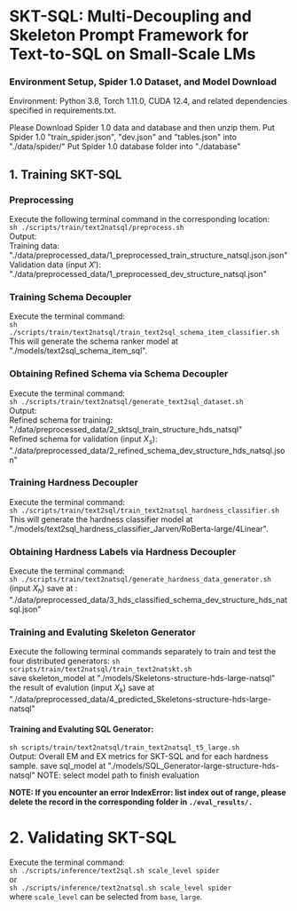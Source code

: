 # SKT-SQL: Multi-Decoupling and Skeleton Prompt Framework for Text-to-SQL on Small-Scale LMs 
### Environment Setup, Spider 1.0 Dataset, and Model Download
Environment: Python 3.8, Torch 1.11.0, CUDA 12.4, and related dependencies specified in requirements.txt.

Please Download Spider 1.0 data and database and then unzip them.
Put Spider 1.0 "train_spider.json", "dev.json" and "tables.json" into "./data/spider/" 
Put Spider 1.0 database folder into "./database"

## 1. Training SKT-SQL
### Preprocessing
Execute the following terminal command in the corresponding location: \
`sh ./scripts/train/text2natsql/preprocess.sh`\
Output:\
Training data: "./data/preprocessed_data/1_preprocessed_train_structure_natsql.json.json" \
Validation data (input $X'$): "./data/preprocessed_data/1_preprocessed_dev_structure_natsql.json" 
### Training Schema Decoupler
Execute the terminal command: \
`sh ./scripts/train/text2natsql/train_text2sql_schema_item_classifier.sh` \
This will generate the schema ranker model at "./models/text2sql_schema_item_sql".

### Obtaining Refined Schema via Schema Decoupler
Execute the terminal command: \
`sh ./scripts/train/text2natsql/generate_text2sql_dataset.sh` \
Output: \
Refined schema for training: "./data/preprocessed_data/2_sktsql_train_structure_hds_natsql" \
Refined schema for validation (input $X_s$): "./data/preprocessed_data/2_refined_schema_dev_structure_hds_natsql.json" 
### Training Hardness Decoupler
Execute the terminal command: \
`sh ./scripts/train/text2sql/train_text2natsql_hardness_classifier.sh` \
This will generate the hardness classifier model at "./models/text2sql_hardness_classifier_Jarven/RoBerta-large/4Linear".

### Obtaining Hardness Labels via Hardness Decoupler
Execute the terminal command: \
`sh ./scripts/train/text2natsql/generate_hardness_data_generator.sh` \
(input $X_h$) save at : "./data/preprocessed_data/3_hds_classified_schema_dev_structure_hds_natsql.json"

### Training and Evaluting Skeleton Generator
Execute the following terminal commands separately to train and test the four distributed generators: 
`sh scripts/train/text2natsql/train_text2natskt.sh` \
save skeleton_model at "./models/Skeletons-structure-hds-large-natsql" 
the result of evalution (input $X_k$) save at "./data/preprocessed_data/4_predicted_Skeletons-structure-hds-large-natsql"  

#### Training and Evaluting SQL Generator:
`sh scripts/train/text2natsql/train_text2natsql_t5_large.sh` \
Output: Overall EM and EX metrics for SKT-SQL and for each hardness sample.
save sql_model at "./models/SQL_Generator-large-structure-hds-natsql"
NOTE: select model path to finish evaluation

__NOTE: If you encounter an error IndexError: list index out of range, please delete the record in the corresponding folder in `./eval_results/.`__

# 2. Validating SKT-SQL
Execute the terminal command: \
`sh ./scripts/inference/text2sql.sh scale_level spider` \
or \
`sh ./scripts/inference/text2natsql.sh scale_level spider` \
where `scale_level` can be selected from `base`, `large`.